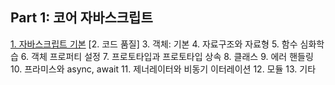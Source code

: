 ## Part 1: 코어 자바스크립트

[1. 자바스크립트 기본]()
[2. 코드 품질]
3. 객체: 기본
4. 자료구조와 자료형
5. 함수 심화학습
6. 객체 프로퍼티 설정
7. 프로토타입과 프로토타입 상속
8. 클래스
9. 에러 핸들링
10. 프라미스와 async, await
11. 제너레이터와 비동기 이터레이션
12. 모듈
13. 기타